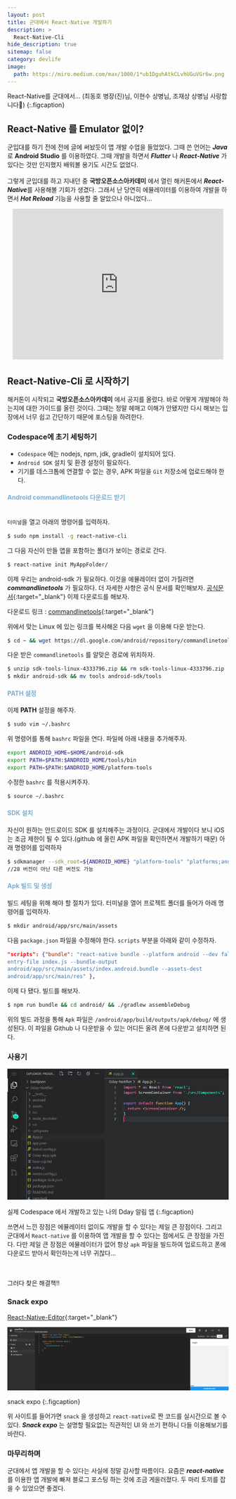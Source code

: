 ```yaml
---
layout: post
title: 군대에서 React-Native 개발하기
description: >
  React-Native-Cli
hide_description: true
sitemap: false
category: devlife
image:
  path: https://miro.medium.com/max/1000/1*ub1DguhAtkCLvhUGuVGr6w.png
---
```


React-Native를 군대에서... (최동호 병장(진)님, 이현수 상병님, 조재상 상병님 사랑합니다💖)
{:.figcaption}

## React-Native 를 Emulator 없이?

군입대를 하기 전에 전에 글에 써놨듯이 앱 개발 수업을 들었었다. 그때 쓴 언어는 ***Java*** 로 **Android Studio** 를 이용하였다.
그때 개발을 하면서 ***Flutter*** 나 ***React-Native*** 가 있다는 것만 인지했지 배워볼 용기도 시간도 없었다.<br><br>
그렇게 군입대를 하고 지내던 중 **국방오픈소스아카데미** 에서 열린 해커톤에서 ***React-Native***를 사용해볼 기회가 생겼다. 그래서 난 당연히 에뮬레이터를 이용하여 
개발을 하면서 ***Hot Reload*** 기능을 사용할 줄 알았으나 아니었다... <br>

<div align="center"><iframe src="https://giphy.com/embed/zIZevuVNIEXsc7bcZZ" width="480" height="343" frameBorder="0" class="giphy-embed" allowFullScreen></iframe></div>

## React-Native-Cli 로 시작하기

해커톤이 시작되고 **국방오픈소스아카데미** 에서 공지를 올렸다. 바로 어떻게 개발해야 하는지에 대한 가이드를 올린 것이다. 그때는 정말 헤매고 
이해가 안됐지만 다시 해보는 입장에서 너무 쉽고 간단하기 때문에 포스팅을 하려한다.

### Codespace에 초기 세팅하기

* `Codespace` 에는 nodejs, npm, jdk, gradle이 설치되어 있다.
* `Android SDK` 설치 및 환경 설정이 필요하다.
* 기기를 데스크톱에 연결할 수 없는 경우, APK 파일을 `Git` 저장소에 업로드해야 한다.

#### <span style="color:#7caecf">Android commandlinetools 다운로드 받기</span>

<br>`터미널`을 열고 아래의 명령어를 입력하자.

~~~ bash
$ sudo npm install -g react-native-cli
~~~

그 다음 자신이 만들 앱을 포함하는 폴더가 보이는 경로로 간다.

~~~ bash
$ react-native init MyAppFolder/
~~~

이제 우리는 android-sdk 가 필요하다. 이것을 에뮬레이터 없이 가질려면 ***commandlinetools*** 가 필요하다. 
더 자세한 사항은 공식 문서를 확인해보자. [공식문서](https://developer.android.com/studio/command-line?hl=ko){:target="_blank"}
이제 다운로드를 해보자.

다운로드 링크 : [commandlinetools](https://developer.android.com/studio?hl=ko#command-tools){:target="_blank"}
<br> 

위에서 맞는 Linux 에 있는 링크를 복사해온 다음 `wget` 을 이용해 다운 받는다.

~~~ bash
$ cd ~ && wget https://dl.google.com/android/repository/commandlinetools-linux6609375_latest.zip
~~~

다운 받은 `commandlinetools` 를 알맞은 경로에 위치하자. 

~~~ bash
$ unzip sdk-tools-linux-4333796.zip && rm sdk-tools-linux-4333796.zip
$ mkdir android-sdk && mv tools android-sdk/tools
~~~

#### <span style="color:#7caecf">PATH 설정</span>

이제 **PATH** 설정을 해주자.

~~~ bash
$ sudo vim ~/.bashrc
~~~

위 명령어를 통해 `bashrc` 파일을 연다. 파일에 아래 내용을 추가해주자.

~~~ bash
export ANDROID_HOME=$HOME/android-sdk
export PATH=$PATH:$ANDROID_HOME/tools/bin
export PATH=$PATH:$ANDROID_HOME/platform-tools
~~~

수정한 `bashrc` 를 적용시켜주자.

~~~ bash
$ source ~/.bashrc
~~~

#### <span style="color:#7caecf">SDK 설치</span>

자신이 원하는 안드로이드 SDK 를 설치해주는 과정이다. 군대에서 개발이다 보니 iOS 는 조금 제한이 될 수 있다.(github 에 올린 APK 파일을 확인하면서 개발하기 때문)
아래 명령어를 입력하자

~~~  bash
$ sdkmanager --sdk_root=${ANDROID_HOME} "platform-tools" "platforms;android-28"
//28 버전이 아닌 다른 버전도 가능
~~~

#### <span style="color:#7caecf">Apk 빌드 및 생성</span>

빌드 세팅을 위해 해야 할 절차가 있다. 터미널을 열어 프로젝트 폴더를 들어가 아래 명령어를 입력하자.

~~~bash
$ mkdir android/app/src/main/assets
~~~

다음 `package.json` 파일을 수정해야 한다. `scripts` 부분을 아래와 같이 수정하자.

~~~ json
"scripts": {"bundle": "react-native bundle --platform android --dev false --
entry-file index.js --bundle-output
android/app/src/main/assets/index.android.bundle --assets-dest
android/app/src/main/res" },
~~~

이제 다 됐다. 빌드를 해보자.

~~~ bash
$ npm run bundle && cd android/ && ./gradlew assembleDebug
~~~

위의 빌드 과정을 통해 `Apk` 파일은 `/android/app/build/outputs/apk/debug/` 에 생성된다. 이 파일을 Github 나 다운받을 수 있는 어디든 올려 폰에 다운받고
설치하면 된다.

### 사용기

![react-native]

실제 Codespace 에서 개발하고 있는 나의 Dday 알림 앱
{:.figcaption}

쓰면서 느낀 장점은 에뮬레이터 없이도 개발을 할 수 있다는 제일 큰 장점이다. 그리고 군대에서 `React-native` 를 이용하여 앱 개발을 할 수 있다는 점에서도 큰 장점을 가진다.
다만 제일 큰 장점은 에뮬레이터가 없어 항상 `apk` 파일을 빌드하여 업로드하고 폰에 다운로드 받아서 확인하는게 너무 귀찮다...

<br><br>
그러다 찾은 해결책!!

### Snack expo

[React-Native-Editor](https://snack.expo.io/){:target="_blank"}

![snackexpo]

snack expo
{:.figcaption}

위 사이트를 들어가면 `snack` 을 생성하고 `react-native`로 짠 코드를 실시간으로 볼 수 있다. ***Snack expo*** 는 설명할 필요없는
직관적인 UI 와 쓰기 편하니 다들 이용해보기를 바란다.

### 마무리하며

군대에서 앱 개발을 할 수 있다는 사실에 정말 감사할 따름이다. 요즘은 ***react-native*** 를 이용한 앱 개발에 빠져 
블로그 포스팅 하는 것에 조금 게을러졌다. 두 마리 토끼를 잡을 수 있었으면 좋겠다.

[react-native]:../../assets/img/blog/react.png
[snackexpo]:../../assets/img/blog/snackexpo.png
